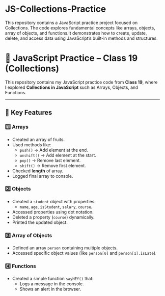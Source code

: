 # JS-Collections-Practice
This repository contains a JavaScript practice project focused on Collections. The code explores fundamental concepts like arrays, objects, array of objects, and functions.It demonstrates how to create, update, delete, and access data using JavaScript’s built-in methods and structures.
# 🚀 JavaScript Practice – Class 19 (Collections)

This repository contains my JavaScript practice code from **Class 19**, where I explored **Collections in JavaScript** such as Arrays, Objects, and Functions.  

---

## 🔑 Key Features

### 1️⃣ Arrays
- Created an array of fruits.
- Used methods like:
  - `push()` → Add element at the end.
  - `unshift()` → Add element at the start.
  - `pop()` → Remove last element.
  - `shift()` → Remove first element.
- Checked **length** of array.
- Logged final array to console.

### 2️⃣ Objects
- Created a `student` object with properties:
  - `name`, `age`, `isStudent`, `salary`, `course`.
- Accessed properties using dot notation.
- Deleted a property (`course`) dynamically.
- Printed the updated object.

### 3️⃣ Array of Objects
- Defined an array `person` containing multiple objects.
- Accessed specific object values (like `person[0]` and `person[1].isLate`).

### 4️⃣ Functions
- Created a simple function `sayHEY()` that:
  - Logs a message in the console.
  - Shows an alert in the browser.
